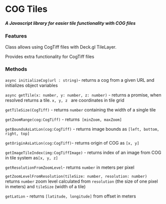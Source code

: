 # COG Tiles



##### A Javascript library for easier tile functionality with COG files



### Features

Class allows using CogTiff files with Deck.gl TileLayer.

Provides extra functionality for CogTiff files









### Methods



`async initializeCog(url : string)`- returns a cog from a given URL and initializes object variables



`async getTile(x: number, y: number, z: number)` - returns a promise, when resolved returns a tile. `x, y, z ` are coordinates in tile grid



`getTileSize(CogTiff)` - returns `number` containing the width of a single tile



`getZoomRange(cog:CogTiff)` - returns` [minZoom, maxZoom]` 



`getBoundsAsLatLon(cog:CogTiff)` - returns image bounds as `[left, bottom, right, top]`



`getOriginAsLatLon(cog:CogTiff)`- returns origin of COG as `[x, y]`



`getImageTileIndex(img:CogTiffImage)` - returns index of an image from COG in tile system as`[x, y, z]`



`getResolutionFromZoomLevel`- returns `number` in meters per pixel



`getZoomLevelFromResolution(tileSize: number, resolution: number)` returns `number` zoom level calculated from `resolution` (the size of one pixel in meters) and `tileSize` (width of a tile)



`getLatLon` - returns `[latitude, longitude]` from offset in meters









